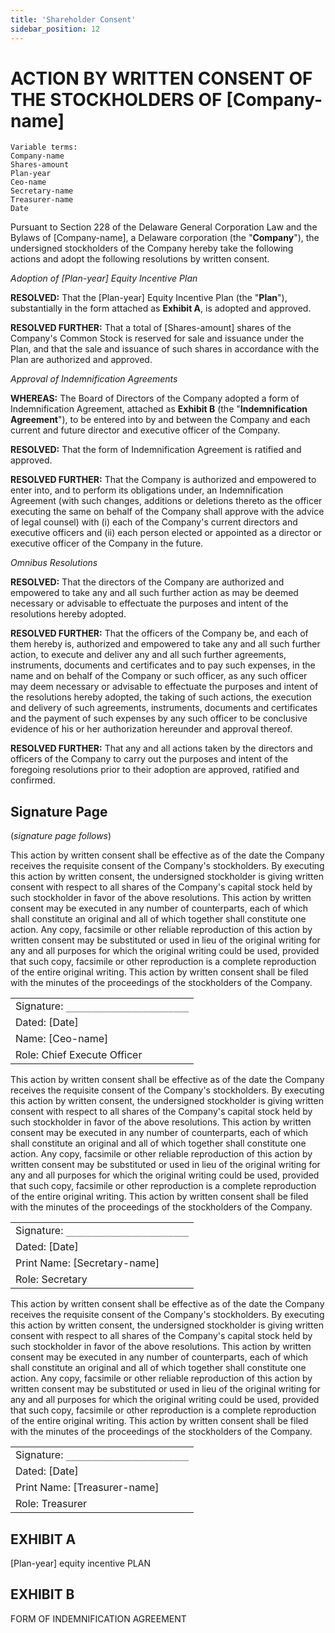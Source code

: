 ```yaml
---
title: 'Shareholder Consent'
sidebar_position: 12
---
```


# ACTION BY WRITTEN CONSENT OF THE STOCKHOLDERS OF [Company-name]

```
Variable terms:
Company-name
Shares-amount
Plan-year
Ceo-name
Secretary-name
Treasurer-name
Date
```

Pursuant to Section 228 of the Delaware General Corporation Law and the Bylaws of [Company-name], a Delaware corporation (the "**Company**"), the undersigned stockholders of the Company hereby take the following actions and adopt the following resolutions by written consent.

_Adoption of [Plan-year] Equity Incentive Plan_

**RESOLVED:** That the [Plan-year] Equity Incentive Plan (the "**Plan**"), substantially in the form attached as **Exhibit A**, is adopted and approved.

**RESOLVED FURTHER:** That a total of [Shares-amount] shares of the Company's Common Stock is reserved for sale and issuance under the Plan, and that the sale and issuance of such shares in accordance with the Plan are authorized and approved.

_Approval of Indemnification Agreements_

**WHEREAS:** The Board of Directors of the Company adopted a form of Indemnification Agreement, attached as **Exhibit B** (the "**Indemnification Agreement**"), to be entered into by and between the Company and each current and future director and executive officer of the Company.

**RESOLVED:** That the form of Indemnification Agreement is ratified and approved.

**RESOLVED FURTHER:** That the Company is authorized and empowered to enter into, and to perform its obligations under, an Indemnification Agreement (with such changes, additions or deletions thereto as the officer executing the same on behalf of the Company shall approve with the advice of legal counsel) with (i) each of the Company's current directors and executive officers and (ii) each person elected or appointed as a director or executive officer of the Company in the future.

_Omnibus Resolutions_

**RESOLVED:** That the directors of the Company are authorized and empowered to take any and all such further action as may be deemed necessary or advisable to effectuate the purposes and intent of the resolutions hereby adopted.

**RESOLVED FURTHER:** That the officers of the Company be, and each of them hereby is, authorized and empowered to take any and all such further action, to execute and deliver any and all such further agreements, instruments, documents and certificates and to pay such expenses, in the name and on behalf of the Company or such officer, as any such officer may deem necessary or advisable to effectuate the purposes and intent of the resolutions hereby adopted, the taking of such actions, the execution and delivery of such agreements, instruments, documents and certificates and the payment of such expenses by any such officer to be conclusive evidence of his or her authorization hereunder and approval thereof.

**RESOLVED FURTHER:** That any and all actions taken by the directors and officers of the Company to carry out the purposes and intent of the foregoing resolutions prior to their adoption are approved, ratified and confirmed.

## Signature Page

(_signature page follows_)

This action by written consent shall be effective as of the date the Company receives the requisite consent of the Company's stockholders. By executing this action by written consent, the undersigned stockholder is giving written consent with respect to all shares of the Company's capital stock held by such stockholder in favor of the above resolutions. This action by written consent may be executed in any number of counterparts, each of which shall constitute an original and all of which together shall constitute one action. Any copy, facsimile or other reliable reproduction of this action by written consent may be substituted or used in lieu of the original writing for any and all purposes for which the original writing could be used, provided that such copy, facsimile or other reproduction is a complete reproduction of the entire original writing. This action by written consent shall be filed with the minutes of the proceedings of the stockholders of the Company.

|                                       |
| ------------------------------------- |
| Signature: `________________________` |
| Dated: [Date]                         |
| Name: [Ceo-name]                      |
| Role: Chief Execute Officer           |

This action by written consent shall be effective as of the date the Company receives the requisite consent of the Company's stockholders. By executing this action by written consent, the undersigned stockholder is giving written consent with respect to all shares of the Company's capital stock held by such stockholder in favor of the above resolutions. This action by written consent may be executed in any number of counterparts, each of which shall constitute an original and all of which together shall constitute one action. Any copy, facsimile or other reliable reproduction of this action by written consent may be substituted or used in lieu of the original writing for any and all purposes for which the original writing could be used, provided that such copy, facsimile or other reproduction is a complete reproduction of the entire original writing. This action by written consent shall be filed with the minutes of the proceedings of the stockholders of the Company.

|                                       |
| ------------------------------------- |
| Signature: `________________________` |
| Dated: [Date]                         |
| Print Name: [Secretary-name]          |
| Role: Secretary                       |

This action by written consent shall be effective as of the date the Company receives the requisite consent of the Company's stockholders. By executing this action by written consent, the undersigned stockholder is giving written consent with respect to all shares of the Company's capital stock held by such stockholder in favor of the above resolutions. This action by written consent may be executed in any number of counterparts, each of which shall constitute an original and all of which together shall constitute one action. Any copy, facsimile or other reliable reproduction of this action by written consent may be substituted or used in lieu of the original writing for any and all purposes for which the original writing could be used, provided that such copy, facsimile or other reproduction is a complete reproduction of the entire original writing. This action by written consent shall be filed with the minutes of the proceedings of the stockholders of the Company.

|                                       |
| ------------------------------------- |
| Signature: `________________________` |
| Dated: [Date]                         |
| Print Name: [Treasurer-name]          |
| Role: Treasurer                       |

## EXHIBIT A

[Plan-year] equity incentive PLAN

## EXHIBIT B

FORM OF INDEMNIFICATION AGREEMENT
